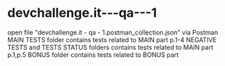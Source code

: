 # devchallenge.it---qa---1
open file "devchallenge.it - qa - 1.postman_collection.json" via Postman
MAIN TESTS folder contains tests related to MAIN part p.1-4
NEGATIVE TESTS and TESTS STATUS folders contains tests related to MAIN part p.1,p.5
BONUS folder contains tests related to BONUS part
